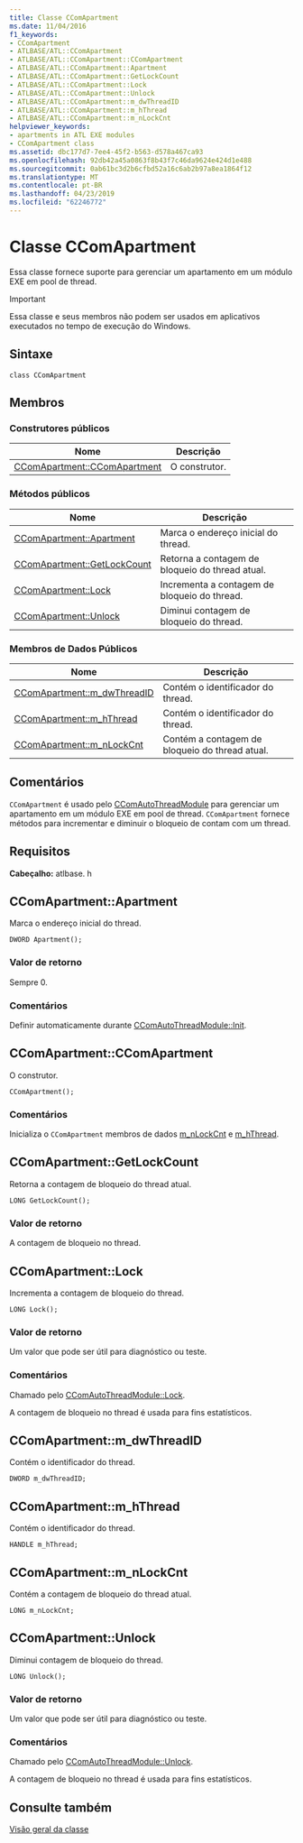 ```yaml
---
title: Classe CComApartment
ms.date: 11/04/2016
f1_keywords:
- CComApartment
- ATLBASE/ATL::CComApartment
- ATLBASE/ATL::CComApartment::CComApartment
- ATLBASE/ATL::CComApartment::Apartment
- ATLBASE/ATL::CComApartment::GetLockCount
- ATLBASE/ATL::CComApartment::Lock
- ATLBASE/ATL::CComApartment::Unlock
- ATLBASE/ATL::CComApartment::m_dwThreadID
- ATLBASE/ATL::CComApartment::m_hThread
- ATLBASE/ATL::CComApartment::m_nLockCnt
helpviewer_keywords:
- apartments in ATL EXE modules
- CComApartment class
ms.assetid: dbc177d7-7ee4-45f2-b563-d578a467ca93
ms.openlocfilehash: 92db42a45a0863f8b43f7c46da9624e424d1e488
ms.sourcegitcommit: 0ab61bc3d2b6cfbd52a16c6ab2b97a8ea1864f12
ms.translationtype: MT
ms.contentlocale: pt-BR
ms.lasthandoff: 04/23/2019
ms.locfileid: "62246772"
---
```

# <a name="ccomapartment-class"></a>Classe CComApartment

Essa classe fornece suporte para gerenciar um apartamento em um módulo EXE em pool de thread.

> [!IMPORTANT]
>  Essa classe e seus membros não podem ser usados em aplicativos executados no tempo de execução do Windows.

## <a name="syntax"></a>Sintaxe

```
class CComApartment
```

## <a name="members"></a>Membros

### <a name="public-constructors"></a>Construtores públicos

|Nome|Descrição|
|----------|-----------------|
|[CComApartment::CComApartment](#ccomapartment)|O construtor.|

### <a name="public-methods"></a>Métodos públicos

|Nome|Descrição|
|----------|-----------------|
|[CComApartment::Apartment](#apartment)|Marca o endereço inicial do thread.|
|[CComApartment::GetLockCount](#getlockcount)|Retorna a contagem de bloqueio do thread atual.|
|[CComApartment::Lock](#lock)|Incrementa a contagem de bloqueio do thread.|
|[CComApartment::Unlock](#unlock)|Diminui contagem de bloqueio do thread.|

### <a name="public-data-members"></a>Membros de Dados Públicos

|Nome|Descrição|
|----------|-----------------|
|[CComApartment::m_dwThreadID](#m_dwthreadid)|Contém o identificador do thread.|
|[CComApartment::m_hThread](#m_hthread)|Contém o identificador do thread.|
|[CComApartment::m_nLockCnt](#m_nlockcnt)|Contém a contagem de bloqueio do thread atual.|

## <a name="remarks"></a>Comentários

`CComApartment` é usado pelo [CComAutoThreadModule](../../atl/reference/ccomautothreadmodule-class.md) para gerenciar um apartamento em um módulo EXE em pool de thread. `CComApartment` fornece métodos para incrementar e diminuir o bloqueio de contam com um thread.

## <a name="requirements"></a>Requisitos

**Cabeçalho:** atlbase. h

##  <a name="apartment"></a>  CComApartment::Apartment

Marca o endereço inicial do thread.

```
DWORD Apartment();
```

### <a name="return-value"></a>Valor de retorno

Sempre 0.

### <a name="remarks"></a>Comentários

Definir automaticamente durante [CComAutoThreadModule::Init](../../atl/reference/ccomautothreadmodule-class.md#init).

##  <a name="ccomapartment"></a>  CComApartment::CComApartment

O construtor.

```
CComApartment();
```

### <a name="remarks"></a>Comentários

Inicializa o `CComApartment` membros de dados [m_nLockCnt](#m_nlockcnt) e [m_hThread](#m_hthread).

##  <a name="getlockcount"></a>  CComApartment::GetLockCount

Retorna a contagem de bloqueio do thread atual.

```
LONG GetLockCount();
```

### <a name="return-value"></a>Valor de retorno

A contagem de bloqueio no thread.

##  <a name="lock"></a>  CComApartment::Lock

Incrementa a contagem de bloqueio do thread.

```
LONG Lock();
```

### <a name="return-value"></a>Valor de retorno

Um valor que pode ser útil para diagnóstico ou teste.

### <a name="remarks"></a>Comentários

Chamado pelo [CComAutoThreadModule::Lock](../../atl/reference/ccomautothreadmodule-class.md#lock).

A contagem de bloqueio no thread é usada para fins estatísticos.

##  <a name="m_dwthreadid"></a>  CComApartment::m_dwThreadID

Contém o identificador do thread.

```
DWORD m_dwThreadID;
```

##  <a name="m_hthread"></a>  CComApartment::m_hThread

Contém o identificador do thread.

```
HANDLE m_hThread;
```

##  <a name="m_nlockcnt"></a>  CComApartment::m_nLockCnt

Contém a contagem de bloqueio do thread atual.

```
LONG m_nLockCnt;
```

##  <a name="unlock"></a>  CComApartment::Unlock

Diminui contagem de bloqueio do thread.

```
LONG Unlock();
```

### <a name="return-value"></a>Valor de retorno

Um valor que pode ser útil para diagnóstico ou teste.

### <a name="remarks"></a>Comentários

Chamado pelo [CComAutoThreadModule::Unlock](../../atl/reference/ccomautothreadmodule-class.md#lock).

A contagem de bloqueio no thread é usada para fins estatísticos.

## <a name="see-also"></a>Consulte também

[Visão geral da classe](../../atl/atl-class-overview.md)

